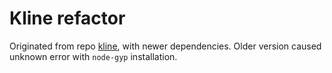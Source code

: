 # Kline refactor

Originated from repo [kline](https://github.com/chxj1992/kline), with newer dependencies. Older version caused unknown error with `node-gyp` installation. 

